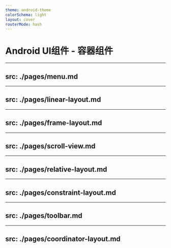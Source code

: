 ```yaml
---
theme: android-theme
colorSchema: light
layout: cover
routerMode: hash
---
```


# Android UI组件 - 容器组件

---
src: ./pages/menu.md
---

---
src: ./pages/linear-layout.md
---

---
src: ./pages/frame-layout.md
---

---
src: ./pages/scroll-view.md
---

---
src: ./pages/relative-layout.md
---

---
src: ./pages/constraint-layout.md
---

---
src: ./pages/toolbar.md
---

---
src: ./pages/coordinator-layout.md
---

